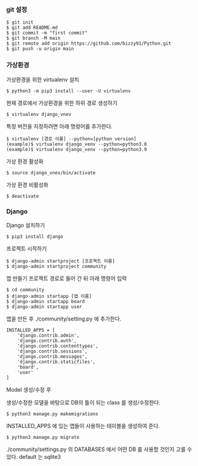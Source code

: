 ### git 설정
```
$ git init
$ git add README.md
$ git commit -m "first commit"
$ git branch -M main
$ git remote add origin https://github.com/bizzy91/Python.git
$ git push -u origin main
```

### 가상환경
가상환경을 위한 virtualenv 설치
```
$ python3 -m pip3 install --user -U virtualenv
```
현재 경로에서 가상환경을 위한 하위 경로 생성하기
```
$ virtualenv django_vnev
```
특정 버전을 지정하려면 아래 명령어를 추가한다.
```
$ virtualenv [경로 이름] --python=[python version]
(example)$ virtualenv django_venv --python=python3.8
(example)$ virtualenv django_venv --python=python3.9
```
가상 환경 활성화
```
$ source django_vnev/bin/activate
```
가상 환경 비활성화
```
$ deactivate
```
### Django
Django 설치하기
```
$ pip3 install django
```
프로젝트 시작하기
```
$ django-admin startproject [프로젝트 이름]
$ django-admin startproject community 
```
앱 만들기
프로젝트 경로로 들어 간 뒤 아래 명령어 입력
```
$ cd community
$ django-admin startapp [앱 이름]
$ django-admin startapp board
$ django-admin startapp user
```
앱을 만든 후 ./community/setting.py 에 추가한다.
```
INSTALLED_APPS = [
    'django.contrib.admin',
    'django.contrib.auth',
    'django.contrib.contenttypes',
    'django.contrib.sessions',
    'django.contrib.messages',
    'django.contrib.staticfiles',
    'board',
    'user'
]
```
Model 생성/수정 후

생성/수정한 모델을 바탕으로 DB의 틀이 되는 class 를 생성/수정한다.
```
$ python3 manage.py makemigrations
```
INSTALLED_APPS 에 있는 앱들이 사용하는 테이블을 생성하여 준다.
```
$ python3 manage.py migrate
```
./community/settings.py 의 DATABASES 에서 어떤 DB 를 사용할 것인지 고를 수 있다. default 는 sqlite3